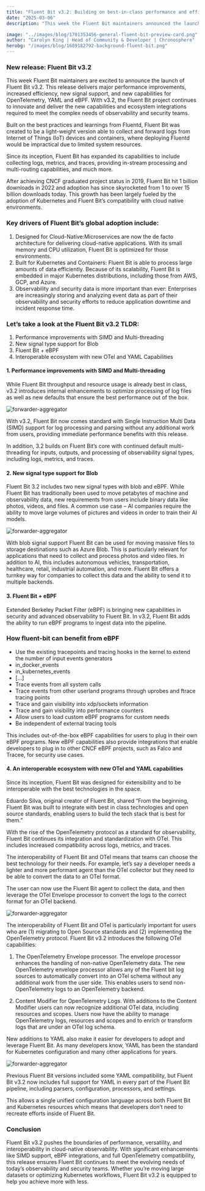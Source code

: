 ```yaml
---
title: "Fluent Bit v3.2: Building on best-in-class performance and efficiency"
date: "2025-03-06"
description: "This week the Fluent Bit maintainers announced the launch of Fluent Bit v3.2."

image: "../images/blog/1701353456-general-fluent-bit-preview-card.png"
author: "Carolyn King | Head of Community & Developer | Chronosphere"
herobg: "/images/blog/1689182792-background-fluent-bit.png"
---
```


### New release: Fluent Bit v3.2

This week Fluent Bit maintainers are excited to announce the launch of Fluent Bit v3.2. This release delivers major performance improvements, increased efficiency, new signal support, and new capabilities for OpenTelemetry, YAML and eBPF. With v3.2, the Fluent Bit project continues to innovate and deliver the new capabilities and ecosystem integrations required to meet the complex needs of observability and security teams.

Built on the best practices and learnings from Fluentd, Fluent Bit was created to be a light-weight version able to collect and forward logs from Internet of Things (IoT) devices and containers, where deploying Fluentd would be impractical due to limited system resources.

Since its inception, Fluent Bit has expanded its capabilities to include collecting logs, metrics, and traces, providing in-stream processing and multi-routing capabilities, and much more.

After achieving CNCF graduated project status in 2019, Fluent Bit hit 1 billion downloads in 2022 and adoption has since skyrocketed from 1 to over 15 billion downloads today. This growth has been largely fueled by the adoption of Kubernetes and Fluent Bit’s compatibility with cloud native environments.

### Key drivers of Fluent Bit’s global adoption include:

1. Designed for Cloud-Native:Microservices are now the de facto architecture for delivering cloud-native applications. With its small memory and CPU utilization, Fluent Bit is optimized for those environments.
2. Built for Kubernetes and Containers: Fluent Bit is able to process large amounts of data efficiently. Because of its scalability, Fluent Bit is embedded in major Kubernetes distributions, including those from AWS, GCP, and Azure.
3. Observability and security data is more important than ever: Enterprises are increasingly storing and analyzing event data as part of their observability and security efforts to reduce application downtime and incident response time.

### Let’s take a look at the Fluent Bit v3.2 TLDR:

1. Performance improvements with SIMD and Multi-threading
2. New signal type support for Blob
3. Fluent Bit + eBPF
4. Interoperable ecosystem with new OTel and YAML Capabilities

#### 1. Performance improvements with SIMD and Multi-threading

While Fluent Bit throughput and resource usage is already best in class, v3.2 introduces internal enhancements to optimize processing of log files as well as new defaults that ensure the best performance out of the box.

![forwarder-aggregator](/images/blog/1FluentBitv3.2-1024x538.png)

With v3.2, Fluent Bit now comes standard with Single Instruction Multi Data (SIMD) support for log processing and parsing without any additional work from users, providing immediate performance benefits with this release.

In addition, 3.2 builds on Fluent Bit’s core with continued default multi-threading for inputs, outputs, and processing of observability signal types, including logs, metrics, and traces.

#### 2. New signal type support for Blob

Fluent Bit 3.2 includes two new signal types with blob and eBPF. While Fluent Bit has traditionally been used to move petabytes of machine and observability data, new requirements from users include binary data like photos, videos, and files. A common use case – AI companies require the ability to move large volumes of pictures and videos in order to train their AI models.

![forwarder-aggregator](/images/blog/2FluentBitv3.2-1024x571.png)

With blob signal support Fluent Bit can be used for moving massive files to storage destinations such as Azure Blob. This is particularly relevant for applications that need to collect and process photos and video files. In addition to AI, this includes autonomous vehicles, transportation, healthcare, retail, industrial automation, and more. Fluent Bit offers a turnkey way for companies to collect this data and the ability to send it to multiple backends.

#### 3. Fluent Bit + eBPF

Extended Berkeley Packet Filter (eBPF) is bringing new capabilities in security and advanced observability to Fluent Bit. In v3.2, Fluent Bit adds the ability to run eBPF programs to ingest data into the pipeline.

### How fluent-bit can benefit from eBPF

* Use the existing tracepoints and tracing hooks in the kernel to extend the number of input events generators
* in_docker_events
* in_kubernetes_events
* […]
* Trace events from all system calls
* Trace events from other userland programs through uprobes and ftrace tracing points
* Trace and gain visibility into xdp/sockets information
* Trace and gain visibility into performance counters
* Allow users to load custom eBPF programs for custom needs
* Be independent of external tracing tools

This includes out-of-the-box eBPF capabilities for users to plug in their own eBPF programs. New eBPF capabilities also provide integrations that enable developers to plug in to other CNCF eBPF projects, such as Falco and Tracee, for security use cases.

#### 4. An interoperable ecosystem with new OTel and YAML capabilities

Since its inception, Fluent Bit was designed for extensibility and to be interoperable with the best technologies in the space.

Eduardo Silva, original creator of Fluent Bit, shared “From the beginning, Fluent Bit was built to integrate with best in class technologies and open source standards, enabling users to build the tech stack that is best for them.”

With the rise of the OpenTelemetry protocol as a standard for observability,  Fluent Bit continues its integration and standardization with OTel. This includes increased compatibility across logs, metrics, and traces.

The interoperability of Fluent Bit and OTel means that teams can choose the best technology for their needs. For example, let’s say a developer needs a lighter and more performant agent than the OTel collector but they need to be able to convert the data to an OTel format.

The user can now use the Fluent Bit agent to collect the data, and then leverage the OTel Envelope processor to convert the logs to the correct format for an OTel backend.

![forwarder-aggregator](/images/blog/4FluentBitv3.2-1024x391.png)

The interoperability of Fluent Bit and OTel is particularly important for users who are (1) migrating to Open Source standards and (2) implementing the OpenTelemetry protocol. Fluent Bit v3.2 introduces the following OTel capabilities:

1. The OpenTelemetry Envelope processor. The envelope processor enhances the handling of non-native OpenTelemetry data. The new OpenTelemetry envelope processor allows any of the Fluent bit log sources to automatically convert into an OTel schema without any additional work from the user side. This enables users to send non-OpenTelemetry logs to an OpenTelemetry backend.

2. Content Modifier for OpenTelemetry Logs. With additions to the Content Modifier users can now recognize additional OTel data, including resources and scopes. Users now have the ability to manage OpenTelemetry logs, resources and scopes and to enrich or transform logs that are under an OTel log schema.

New additions to YAML also make it easier for developers to adopt and leverage Fluent Bit. As many developers know, YAML has been the standard for Kubernetes configuration and many other applications for years.

![forwarder-aggregator](/images/blog/5FluentBitv3.2-1024x801.png)

Previous Fluent Bit versions included some YAML compatibility, but Fluent Bit v3.2 now includes full support for YAML in every part of the Fluent Bit pipeline, including parsers, configuration, processors, and settings.

This allows a single unified configuration language across both Fluent Bit and Kubernetes resources which means that developers don’t need to recreate efforts inside of Fluent Bit.

### Conclusion

Fluent Bit v3.2 pushes the boundaries of performance, versatility, and interoperability in cloud-native observability. With significant enhancements like SIMD support, eBPF integrations, and full OpenTelemetry compatibility, this release ensures Fluent Bit continues to meet the evolving needs of today’s observability and security teams. Whether you’re moving large datasets or optimizing Kubernetes workflows, Fluent Bit v3.2 is equipped to help you achieve more with less.
